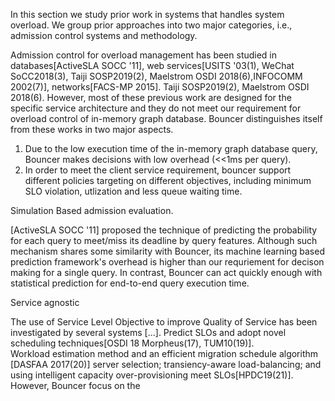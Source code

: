 In this section we study prior work in systems that handles system overload. We group prior
approaches into two major categories, i.e., admission control systems and methodology.

Admission control for overload management has been studied in databases[ActiveSLA SOCC '11], web services[USITS '03(1), WeChat SoCC2018(3), Taiji SOSP2019(2), Maelstrom OSDI 2018(6),INFOCOMM 2002(7)], networks[FACS-MP 2015]. Taiji SOSP2019(2), Maelstrom OSDI 2018(6). However, most of these previous work are
designed for the specific service architecture and they do not meet our requirement for overload control of in-memory graph database. 
Bouncer distinguishes itself from these works in two major aspects. 
1. Due to the low execution time of the in-memory graph database query, Bouncer makes decisions with low overhead (<<1ms per query).
2. In order to meet the client service requirement, bouncer support different policies targeting on different objectives, including minimum SLO violation, utlization and less queue waiting time. 

Simulation Based admission evaluation. 


[ActiveSLA SOCC '11] proposed the technique of predicting the probability for each query to meet/miss its deadline by query features. Although such mechanism shares some similarity with Bouncer, its machine learning based prediction framework's overhead is higher than our requriement for decison making for a single query. In contrast, Bouncer can act quickly enough with statistical prediction for end-to-end query execution time.

Service agnostic

The use of Service Level Objective to improve Quality of Service has been investigated by several systems [...]. 
Predict SLOs and adopt novel scheduling techniques[OSDI 18 Morpheus(17), TUM10(19)].  
Workload estimation method and an efficient migration schedule algorithm [DASFAA 2017(20)]
server selection; transiency-aware load-balancing; and using intelligent capacity over-provisioning meet SLOs[HPDC19(21)]. However, Bouncer focus on the 
